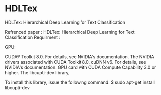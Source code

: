 # HDLTex
HDLTex: Hierarchical Deep Learning for Text Classification


Refrenced paper : HDLTex: Hierarchical Deep Learning for Text Classification
Requirment :

GPU:

CUDA® Toolkit 8.0. For details, see NVIDIA's documentation. 
The NVIDIA drivers associated with CUDA Toolkit 8.0.
cuDNN v6. For details, see NVIDIA's documentation. 
GPU card with CUDA Compute Capability 3.0 or higher.
The libcupti-dev library,

To install this library, issue the following command:
$ sudo apt-get install libcupti-dev


